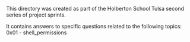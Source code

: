 This directory was created as part of the Holberton School Tulsa second series of project sprints.

It contains answers to specific questions related to the following topics:
        0x01 - shell_permissions
